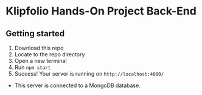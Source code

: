 # Klipfolio Hands-On Project Back-End

## Getting started
1. Download this repo
2. Locate to the repo directory
3. Open a new terminal
4. Run ``npm start``
5. Success! Your server is running on ``http://localhost:4000/``

- This server is connected to a MongoDB database. 